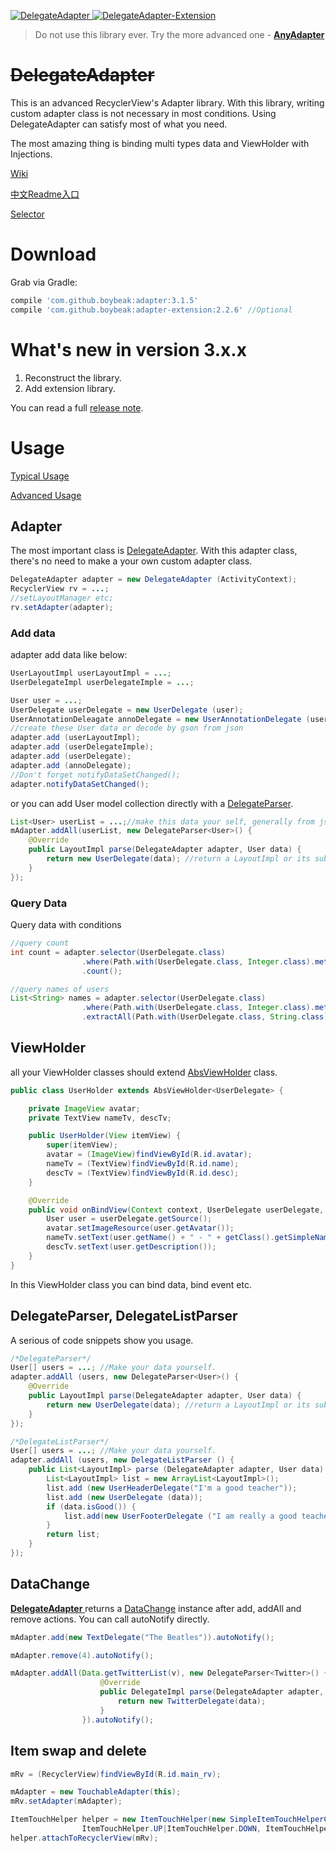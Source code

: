 [ ![DelegateAdapter](https://api.bintray.com/packages/boybeak/nulldreams/adapter/images/download.svg) ](https://bintray.com/boybeak/nulldreams/adapter/_latestVersion)
[ ![DelegateAdapter-Extension](https://api.bintray.com/packages/boybeak/nulldreams/adapter-extension/images/download.svg) ](https://bintray.com/boybeak/nulldreams/adapter-extension/_latestVersion)

> Do not use this library ever. Try the more advanced one - [**AnyAdapter**](https://github.com/boybeak/AnyAdapter)

# ~~DelegateAdapter~~


This is an advanced RecyclerView's Adapter library. With this library, writing custom adapter class is not necessary in most conditions. Using DelegateAdapter can satisfy most of what you need.

The most amazing thing is binding multi types data and ViewHolder with Injections.

[Wiki](https://github.com/boybeak/DelegateAdapter/wiki)

[中文Readme入口](https://github.com/boybeak/DelegateAdapter/blob/master/README_CN.md)

[Selector](https://github.com/boybeak/DelegateAdapter/tree/master/selector)

# Download

Grab via Gradle:

```groovy
compile 'com.github.boybeak:adapter:3.1.5'
compile 'com.github.boybeak:adapter-extension:2.2.6' //Optional
```

# What's new in version 3.x.x

1. Reconstruct the library.
2. Add extension library.


You can read a full [release note](https://github.com/boybeak/DelegateAdapter/blob/master/ReleaseNote.md).

# Usage

[Typical Usage](https://github.com/boybeak/DelegateAdapter/wiki/3.-Typical-Usage)

[Advanced Usage](https://github.com/boybeak/DelegateAdapter/wiki/4.-Advanced-Usage)



## Adapter

The most important class is [DelegateAdapter](https://github.com/boybeak/DelegateAdapter/blob/master/adapter/src/main/java/com/nulldreams/adapter/DelegateAdapter.java). With this adapter class, there's no need to make a your own custom adapter class.

```java
DelegateAdapter adapter = new DelegateAdapter (ActivityContext);
RecyclerView rv = ...;
//setLayoutManager etc;
rv.setAdapter(adapter);
```

### Add data

adapter add data like below:

```java
UserLayoutImpl userLayoutImpl = ...;
UserDelegateImpl userDelegateImple = ...;

User user = ...;
UserDelegate userDelegate = new UserDelegate (user);
UserAnnotationDeleagate annoDelegate = new UserAnnotationDelegate (user);
//create these User data or decode by gson from json
adapter.add (userLayoutImpl);
adapter.add (userDelegateImple);
adapter.add (userDelegate);
adapter.add (annoDelegate);
//Don't forget notifyDataSetChanged();
adapter.notifyDataSetChanged();
```

or you can add User model collection directly with a [DelegateParser](https://github.com/boybeak/DelegateAdapter/blob/master/adapter/src/main/java/com/nulldreams/adapter/DelegateParser.java).

```java
List<User> userList = ...;//make this data your self, generally from json array
mAdapter.addAll(userList, new DelegateParser<User>() {
    @Override
    public LayoutImpl parse(DelegateAdapter adapter, User data) {
      	return new UserDelegate(data); //return a LayoutImpl or its sub class
    }
});
```

### Query Data

Query data with conditions

```java
//query count
int count = adapter.selector(UserDelegate.class)
                .where(Path.with(UserDelegate.class, Integer.class).methodWith("getSource").methodWith("getName").methodWith("length"), Operator.OPERATOR_GT, 4)
                .count();

//query names of users
List<String> names = adapter.selector(UserDelegate.class)
                .where(Path.with(UserDelegate.class, Integer.class).methodWith("getSource").methodWith("getName").methodWith("length"), Operator.OPERATOR_GT, 4)
                .extractAll(Path.with(UserDelegate.class, String.class).methodWith("getSource").methodWith("getName"));
```



## ViewHolder

all your ViewHolder classes should extend [AbsViewHolder](https://github.com/boybeak/DelegateAdapter/blob/master/adapter/src/main/java/com/nulldreams/adapter/AbsViewHolder.java) class.

```java
public class UserHolder extends AbsViewHolder<UserDelegate> {

    private ImageView avatar;
    private TextView nameTv, descTv;

    public UserHolder(View itemView) {
        super(itemView);
        avatar = (ImageView)findViewById(R.id.avatar);
        nameTv = (TextView)findViewById(R.id.name);
        descTv = (TextView)findViewById(R.id.desc);
    }

    @Override
    public void onBindView(Context context, UserDelegate userDelegate, int position, DelegateAdapter adapter) {
        User user = userDelegate.getSource();
        avatar.setImageResource(user.getAvatar());
        nameTv.setText(user.getName() + " - " + getClass().getSimpleName());
        descTv.setText(user.getDescription());
    }
}
```

In this ViewHolder class you can bind data, bind event etc.

## DelegateParser, DelegateListParser

A serious of code snippets show you usage.

```java
/*DelegateParser*/
User[] users = ...; //Make your data yourself.
adapter.addAll (users, new DelegateParser<User>() {
    @Override
    public LayoutImpl parse(DelegateAdapter adapter, User data) {
      	return new UserDelegate(data); //return a LayoutImpl or its sub class
    }
});
```

```java
/*DelegateListParser*/
User[] users = ...; //Make your data yourself.
adapter.addAll (users, new DelegateListParser () {
    public List<LayoutImpl> parse (DelegateAdapter adapter, User data) {
		List<LayoutImpl> list = new ArrayList<LayoutImpl>();
      	list.add (new UserHeaderDelegate("I'm a good teacher"));
      	list.add (new UserDelegate (data));
      	if (data.isGood()) {
        	list.add(new UserFooterDelegate ("I am really a good teacher!"));
      	}
      	return list;
    }
});
```



## DataChange

[**DelegateAdapter** ](https://github.com/boybeak/DelegateAdapter/blob/master/adapter/src/main/java/com/nulldreams/adapter/DelegateAdapter.java) returns a [DataChange](https://github.com/boybeak/DelegateAdapter/blob/master/adapter/src/main/java/com/nulldreams/adapter/DataChange.java) instance after add, addAll and remove actions. You can call autoNotify directly.

```java
mAdapter.add(new TextDelegate("The Beatles")).autoNotify();
```

```java
mAdapter.remove(4).autoNotify();
```

```java
mAdapter.addAll(Data.getTwitterList(v), new DelegateParser<Twitter>() {
                    @Override
                    public DelegateImpl parse(DelegateAdapter adapter, Twitter data) {
                        return new TwitterDelegate(data);
                    }
                }).autoNotify();
```

## Item swap and delete

```java
mRv = (RecyclerView)findViewById(R.id.main_rv);

mAdapter = new TouchableAdapter(this);
mRv.setAdapter(mAdapter);

ItemTouchHelper helper = new ItemTouchHelper(new SimpleItemTouchHelperCallback(mAdapter,
                ItemTouchHelper.UP|ItemTouchHelper.DOWN, ItemTouchHelper.END));
helper.attachToRecyclerView(mRv);
```
